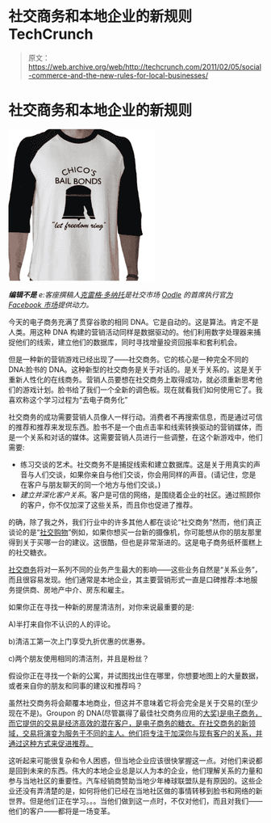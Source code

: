 # 社交商务和本地企业的新规则 TechCrunch

> 原文：<https://web.archive.org/web/http://techcrunch.com/2011/02/05/social-commerce-and-the-new-rules-for-local-businesses/>

# 社交商务和本地企业的新规则

![](img/7ceda2a81bfc27459811ae24642afa38.png)

***编辑不是** e:客座撰稿人[克雷格·多纳托](https://web.archive.org/web/20230203010037/http://www.crunchbase.com/person/craig-donato)是社交市场 [Oodle](https://web.archive.org/web/20230203010037/http://www.oodle.com/) 的首席执行官[为 Facebook 市场](https://web.archive.org/web/20230203010037/https://techcrunch.com/2010/12/14/oodle-facebook-marketplace/)提供动力。*

今天的电子商务充满了贯穿谷歌的相同 DNA。它是自动的。这是算法。肯定不是人类。用这种 DNA 构建的营销活动同样是数据驱动的。他们利用数字处理器来捕捉他们的线索，建立他们的数据库，同时寻找增量投资回报率和套利机会。

但是一种新的营销游戏已经出现了——社交商务。它的核心是一种完全不同的 DNA:脸书的 DNA。这种新型的社交商务是关于对话的。是关于关系的。这是关于重新人性化的在线商务。营销人员要想在社交商务上取得成功，就必须重新思考他们的游戏计划。脸书给了我们一个全新的调色板。现在就看我们如何使用它了。我喜欢称这个学习过程为“去电子商务化”

社交商务的成功需要营销人员像人一样行动。消费者不再搜索信息，而是通过可信的推荐和推荐来发现东西。脸书不是一个由点击率和线索转换驱动的营销媒体，而是一个关系和对话的媒体。这需要营销人员进行一些调整，在这个新游戏中，他们需要:

*   练习交谈的艺术。社交商务不是捕捉线索和建立数据库。这是关于用真实的声音与人们交谈，如果你亲自与他们交谈，你会用同样的声音。(请记住，您是在客户与朋友聊天的同一个地方与他们交谈。)
*   *建立并深化客户关系*。客户是可信的网络，是围绕着企业的社区。通过照顾你的客户，你不仅加深了这些关系，而且你也促进了推荐。

的确，除了我之外，我们行业中的许多其他人都在谈论“社交商务”然而，他们真正谈论的是“[社交购物](https://web.archive.org/web/20230203010037/http://www.google.com/#sclient=psy&hl=en&q=%22social+shopping%22&aq=f&aqi=g4g-o1&aql=&oq=&pbx=1&fp=7e0dd654987feb9a)”例如，如果你想买一台新的摄像机，你可能想从你的朋友那里得到关于买哪一台的建议。这很酷，但也是非常渐进的。这是电子商务纸杯蛋糕上的社交糖衣。

[社交商务](https://web.archive.org/web/20230203010037/http://blog.oodle.com/2010/12/15/the-social-marketplace-on-oodle-facebook/)将对一系列不同的业务产生最大的影响——这些业务自然是“关系业务”，而且很容易发现。他们通常是本地企业，其主要营销形式一直是口碑推荐:本地服务提供商、房地产中介、房东和雇主。

如果你正在寻找一种新的房屋清洁剂，对你来说最重要的是:

A)半打来自你不认识的人的评论。

b)清洁工第一次上门享受九折优惠的优惠券。

c)两个朋友使用相同的清洁剂，并且是粉丝？

假设你正在寻找一个新的公寓，并试图找出住在哪里，你想要地图上的大量数据，或者来自你的朋友和同事的建议和推荐吗？

虽然社交商务将会颠覆本地商业，但这并不意味着它将会完全是关于交易的(至少现在不是)。Groupon 的 DNA(尽管赢得了最佳社交商务应用的[大奖)是电子商务，而它提供的交易是经济高效的潜在客户，是电子商务的糖衣。在社交商务的新领域，交易将演变为服务于不同的主人。他们将专注于加深你与现有客户的关系，并通过这种方式来促进推荐。](https://web.archive.org/web/20230203010037/http://crunchies2010.beta.techcrunch.com/2011/01/congratulations-crunchies-winners/)

这听起来可能很复杂和令人困惑，但当地企业应该很快掌握这一点。对他们来说都是回到未来的东西。伟大的本地企业总是以人为本的企业，他们理解关系的力量和参与当地社区的重要性。汽车经销商赞助当地少年棒球联盟队是有原因的。这些企业还没有弄清楚的是，如何将他们已经在当地社区做的事情转移到脸书和网络的新世界。但是他们正在学习。。。当他们做到这一点时，不仅对他们，而且对我们——他们的客户——都将是一场变革。